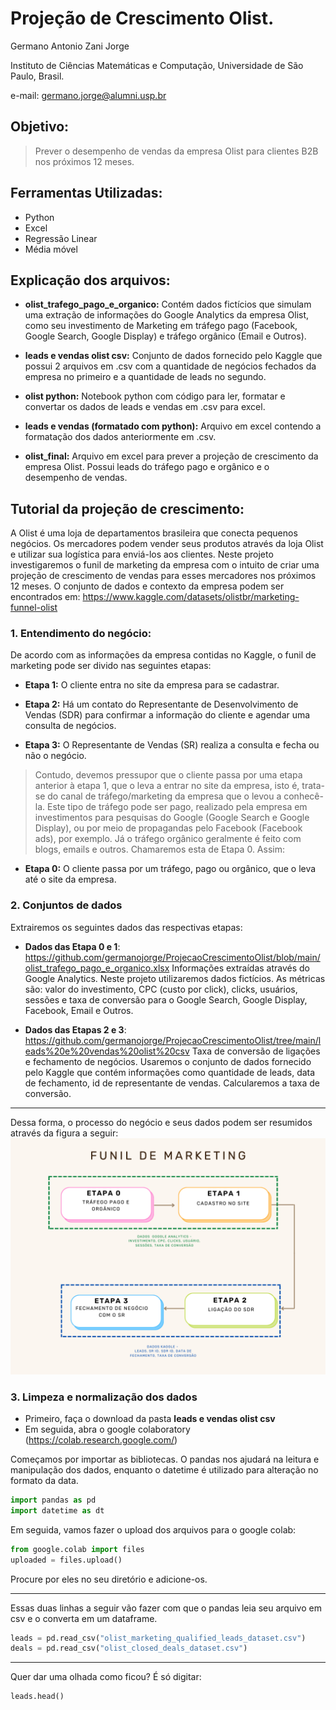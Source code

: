 Projeção de Crescimento Olist.
================
Germano Antonio Zani Jorge

Instituto de Ciências Matemáticas e Computação, Universidade de São Paulo, Brasil.

e-mail: germano.jorge@alumni.usp.br

Objetivo:
---------

>Prever o desempenho de vendas da empresa Olist para clientes B2B nos próximos 12 meses.


Ferramentas Utilizadas:
---------
- Python
- Excel
- Regressão Linear
- Média móvel


Explicação dos arquivos:
------------------------

-   **olist_trafego_pago_e_organico:** Contém dados fictícios que simulam uma extração de informações do Google Analytics da empresa Olist, como seu investimento de Marketing em tráfego pago (Facebook, Google Search, Google Display) e tráfego orgânico (Email e Outros).

-   **leads e vendas olist csv:** Conjunto de dados fornecido pelo Kaggle que possui 2 arquivos em .csv com a quantidade de negócios fechados da empresa no primeiro e a quantidade de leads no segundo.

 -  **olist python:** Notebook python com código para ler, formatar e convertar os dados de leads e vendas em .csv para excel.

 -   **leads e vendas (formatado com python):** Arquivo em excel contendo a formatação dos dados anteriormente em .csv.

 -  **olist_final:** Arquivo em excel para prever a projeção de crescimento da empresa Olist. Possui leads do tráfego pago e orgânico e o desempenho de vendas.
 
 Tutorial da projeção de crescimento:
------------------------------------------
A Olist é uma loja de departamentos brasileira que conecta pequenos negócios. Os mercadores podem vender seus produtos através da loja Olist e utilizar sua logística para enviá-los aos clientes. Neste projeto investigaremos o funil de marketing da empresa com o intuito de criar uma projeção de crescimento de vendas para esses mercadores nos próximos 12 meses. O conjunto de dados e contexto da empresa podem ser encontrados em: https://www.kaggle.com/datasets/olistbr/marketing-funnel-olist

 
### 1. Entendimento do negócio:
De acordo com as informações da empresa contidas no Kaggle, o funil de marketing pode ser divido nas seguintes etapas:

-   **Etapa 1:** O cliente entra no site da empresa para se cadastrar.

-   **Etapa 2:** Há um contato do Representante de Desenvolvimento de Vendas (SDR) para confirmar a informação do cliente e agendar uma consulta de negócios.

-  **Etapa 3:** O Representante de Vendas (SR) realiza a consulta e fecha ou não o negócio.


> Contudo, devemos pressupor que o cliente passa por uma etapa anterior à etapa 1, que o leva a entrar no site da empresa, isto é, trata-se do canal de tráfego/marketing da empresa que o levou a conhecê-la. Este tipo de tráfego pode ser pago, realizado pela empresa em investimentos para pesquisas do Google (Google Search e Google Display), ou por meio de propagandas pelo Facebook (Facebook ads), por exemplo. Já o tráfego orgânico geralmente é feito com blogs, emails e outros. Chamaremos esta de Etapa 0. Assim: 

  -  **Etapa 0:** O cliente passa por um tráfego, pago ou orgânico, que o leva até o site da empresa.
  
  
### 2. Conjuntos de dados 
 Extrairemos os seguintes dados das respectivas etapas:
 
 - **Dados das Etapa 0 e 1**: https://github.com/germanojorge/ProjecaoCrescimentoOlist/blob/main/olist_trafego_pago_e_organico.xlsx Informações extraídas através do Google Analytics. Neste projeto utilizaremos dados fictícios. As métricas são: valor do investimento, CPC (custo por click), clicks, usuários, sessões e taxa de conversão para o Google Search, Google Display, Facebook, Email e Outros.
 
 - **Dados das Etapas 2 e 3**: https://github.com/germanojorge/ProjecaoCrescimentoOlist/tree/main/leads%20e%20vendas%20olist%20csv Taxa de conversão de ligações e fechamento de negócios. Usaremos o conjunto de dados fornecido pelo Kaggle que contém informações como quantidade de leads, data de fechamento, id de representante de vendas. Calcularemos a taxa de conversão.
----------------------------------------------
Dessa forma, o processo do negócio e seus dados podem ser resumidos através da figura a seguir:
![funil](https://github.com/germanojorge/ProjecaoCrescimentoOlist/blob/main/public/funilmarketing.png)


### 3. Limpeza e normalização dos dados
- Primeiro, faça o download da pasta **leads e vendas olist csv**
- Em seguida, abra o google colaboratory (https://colab.research.google.com/)

Começamos por importar as bibliotecas. O pandas nos ajudará na leitura e manipulação dos dados, enquanto o datetime é utilizado para alteração no formato da data.

``` python
import pandas as pd
import datetime as dt
``` 
Em seguida, vamos fazer o upload dos arquivos para o google colab:
``` python
from google.colab import files
uploaded = files.upload()
``` 
Procure por eles no seu diretório e adicione-os.

-----------------------------------------------

Essas duas linhas a seguir vão fazer com que o pandas leia seu arquivo em csv e o converta em um dataframe.
``` python
leads = pd.read_csv("olist_marketing_qualified_leads_dataset.csv")
deals = pd.read_csv("olist_closed_deals_dataset.csv")
```
----------------------------------------

Quer dar uma olhada como ficou? É só digitar:

```python
leads.head()
```
